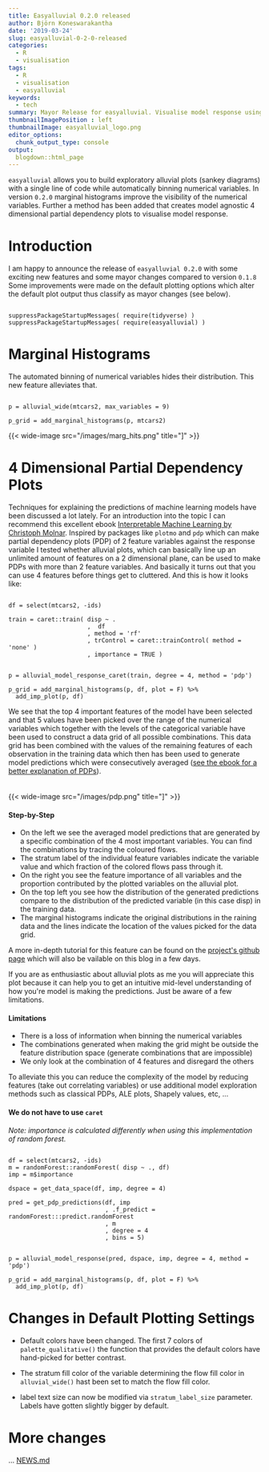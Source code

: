 ```yaml
---
title: Easyalluvial 0.2.0 released
author: Björn Koneswarakantha
date: '2019-03-24'
slug: easyalluvial-0-2-0-released
categories:
  - R
  - visualisation
tags:
  - R
  - visualisation
  - easyalluvial
keywords:
  - tech
summary: Mayor Release for easyalluvial. Visualise model response using 4 dimensional partial dependency plots and add marginal histograms to visualise distribution of binned numerical values.
thumbnailImagePosition : left
thumbnailImage: easyalluvial_logo.png
editor_options: 
  chunk_output_type: console
output:
  blogdown::html_page
---
```


`easyalluvial` allows you to build exploratory alluvial plots (sankey diagrams) with a single line of code while automatically binning numerical variables. In version `0.2.0` marginal histograms improve the visibility of the numerical variables. Further a method has been added that creates model agnostic 4 dimensional partial dependency plots to visualise model response.

# Introduction
I am happy to announce the release of `easyalluvial 0.2.0` with some exciting new features and some mayor changes compared to version `0.1.8` Some improvements were made on the default plotting options which alter the default plot output thus classify as mayor changes (see below).

```{r }

suppressPackageStartupMessages( require(tidyverse) )
suppressPackageStartupMessages( require(easyalluvial) )

```


# Marginal Histograms
The automated binning of numerical variables hides their distribution. This new feature alleviates that.
```{r eval = F}

p = alluvial_wide(mtcars2, max_variables = 9)

p_grid = add_marginal_histograms(p, mtcars2)

```


{{< wide-image src="/images/marg_hits.png" title="]" >}}



# 4 Dimensional Partial Dependency Plots  
Techniques for explaining the predictions of machine learning models have been discussed a lot lately. For an introduction into the topic I can recommend this excellent ebook [Interpretable Machine Learning by Christoph Molnar](https://christophm.github.io/interpretable-ml-book/). Inspired by packages like `plotmo` and `pdp` which can make partial dependency plots (PDP) of 2 feature variables against the response variable I tested whether alluvial plots, which can basically line up an unlimited amount of features on a 2 dimensional plane, can be used to make PDPs with more than 2 feature variables. And basically it turns out that you can use 4 features before things get to cluttered. And this is how it looks like:

```{r eval = F}

df = select(mtcars2, -ids)

train = caret::train( disp ~ .
                      ,  df
                      , method = 'rf'
                      , trControl = caret::trainControl( method = 'none' )
                      , importance = TRUE )


p = alluvial_model_response_caret(train, degree = 4, method = 'pdp')

p_grid = add_marginal_histograms(p, df, plot = F) %>%
  add_imp_plot(p, df)

```

We see that the top 4 important features of the model have been selected and that 5 values have been picked over the range of the numerical variables which together with the levels of the categorical variable have been used to construct a data grid of all possible combinations. This data grid has been combined with the values of the remaining features of each observation in the training data which then has been used to generate model predictions which were consecutively averaged ([see the ebook for a better explanation of PDPs](https://christophm.github.io/interpretable-ml-book/)).  
<br></br>
{{< wide-image src="/images/pdp.png" title="]" >}}




#### Step-by-Step  
- On the left we see the averaged model predictions that are generated by a specific combination of the 4 most important variables. You can find the combinations by tracing the coloured flows.
- The stratum label of the individual feature variables indicate the variable value and which fraction of the colored flows pass through it.
- On the right you see the feature importance of all variables and the proportion contributed by the plotted variables on the alluvial plot.
- On the top left you see how the distribution of the generated predictions compare to the distribution of the predicted variable (in this case disp) in the training data. 
- The marginal histograms indicate the original distributions in the raining data and the lines indicate the location of the values picked for the data grid.

A more in-depth tutorial for this feature can be found on the [project's github page](https://github.com/erblast/easyalluvial) which will also be vailable on this blog in a few days.

If you are as enthusiastic about alluvial plots as me you will appreciate this plot because it can help you to get an intuitive mid-level understanding of how you're model is making the predictions. Just be aware of a few limitations.

#### Limitations
- There is a loss of information when binning the numerical variables
- The combinations generated when making the grid might be outside the feature distribution space (generate combinations that are impossible)
- We only look at the combination of 4 features and disregard the others

To alleviate this you can reduce the complexity of the model by reducing features (take out correlating variables) or use additional model exploration methods such as classical PDPs, ALE plots, Shapely values, etc, ...

#### We do not have to use `caret`
*Note: importance is calculated differently when using this implementation of random forest.*
```{r eval = F}

df = select(mtcars2, -ids)
m = randomForest::randomForest( disp ~ ., df)
imp = m$importance

dspace = get_data_space(df, imp, degree = 4)

pred = get_pdp_predictions(df, imp
                           , .f_predict = randomForest:::predict.randomForest
                           , m
                           , degree = 4
                           , bins = 5)


p = alluvial_model_response(pred, dspace, imp, degree = 4, method = 'pdp')

p_grid = add_marginal_histograms(p, df, plot = F) %>%
  add_imp_plot(p, df)

```


# Changes in Default Plotting Settings

- Default colors have been changed. The first 7 colors of `palette_qualitative()` the function that provides the default colors have hand-picked for better contrast. 

- The stratum fill color of the variable determining the flow fill color in `alluvial_wide()` hast been set to match the flow fill color.

- label text size can now be modified via `stratum_label_size` parameter. Labels have gotten slightly bigger by default. 

# More changes

... [NEWS.md](https://github.com/erblast/easyalluvial/blob/master/NEWS.md)
